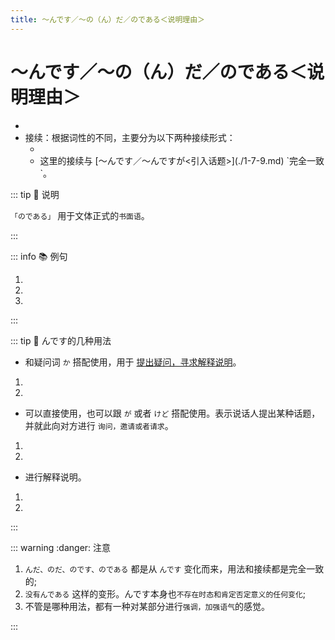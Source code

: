```yaml
---
title: ～んです／～の（ん）だ／のである＜说明理由＞
---
```


# ～んです／～の（ん）だ／のである＜说明理由＞

- <grammer-content sentence="意义：用于解释、说明**前面提到的事情的原因、理由**。" />
- 接续：根据词性的不同，主要分为以下两种接续形式：
  - <grammer-content sentence="**动词** / **形容词连体形** + んです／の(ん)だ／のである" />
  - <grammer-content sentence="**名词** + な + んです／の(ん)だ／のである" />
    这里的接续与 [～んです／～んですが<引入话题>](./1-7-9.md) `完全一致`。

::: tip :bookmark: 说明

`「のである」` 用于文体正式的`书面语`。

:::

::: info :books: 例句

1. <grammer-content sentence="ああ、ここは[日本/にほん]でも[有名/ゆうめい]ですよ。[日本/にほん]のテレビ[番組/ばんぐみ]で[紹介/しょうかい]した**んです**。" trans="啊，这个地方在日本也挺有名的哦。日本的电视节目上有介绍过。" />
1. <grammer-content sentence="[明日/あした][僕/ぼく]は[行/い]かない。[授業/じゅぎょう]がある**んだ**。" trans="明天我去不了，有课。" />
1. <grammer-content sentence="[昨日/きのう][久/ひさ]しぶりに[会社/かいしゃ]を[休/やす]んだ。[風邪/かぜ]を[引/ひ]いた**のである**。" trans="昨天久违的跟公司请假了，我感冒了。" />

:::

::: tip :bookmark: んです的几种用法

- 和疑问词 `か` 搭配使用，用于 [提出疑问，寻求解释说明](./1-7-9.md)。

<div class="bunpou-block">

1. <grammer-content sentence="**(在听说朋友的宿舍不仅有wifi，还有空调之后：)** エアコンもある**んですか**。[羨/うらや]ましいですね。" trans="还有空调啊。一整个羡慕住了。" />
1. <grammer-content sentence="**(小李昨天没去学校，也没和老师说明情况：)** [昨日/きのう]、どうして[学校/がっこう]に[来/こ]なかった**んですか**。" trans="昨儿个咋没来学校啊？" />

</div>

- 可以直接使用，也可以跟 `が` 或者 `けど` 搭配使用。表示说话人提出某种话题，并就此向对方进行 `询问，邀请或者请求`。

<div class="bunpou-block">

1. <grammer-content sentence="お[菓子/かし]を[買/か]いに[行/い]く**んです**。[君/きみ]も[一緒/いっしょ]に[行/い]きませんか。" trans="我要去买点儿零食。你要不也一起吧？" />
1. <grammer-content sentence="[来年/らいねん]、[日本/にほんに][留学/りゅうがく]に[行/い]く**んですが**（んですけど）、どんな[準備/じゅんび]をしますか。" trans="明年就要去日本留学了。准备得咋样啦？" />

</div>

- 进行解释说明。

<div class="bunpou-block">

1. <grammer-content sentence="[明日/あした][会社/かいしゃ]に[行/い]きません。[日曜日/にちようび]な**んです**。" trans="明天不去公司，因为是周末。" />
1. <grammer-content sentence="[昨日/きのう][会社/かいしゃ]に[行/い]かなかった。[病気/びょうき]になった**んです**。" trans="昨儿个没去公司，因为我生病了。" />

</div>

:::

::: warning :danger: 注意

1. `んだ、のだ、のです、のである` 都是从 `んです` 变化而来，用法和接续都是完全一致的;
1. `没有んである` 这样的变形。んです本身也`不存在时态和肯定否定意义的任何变化`;
1. 不管是哪种用法，都有一种对某部分进行`强调，加强语气`的感觉。

:::
